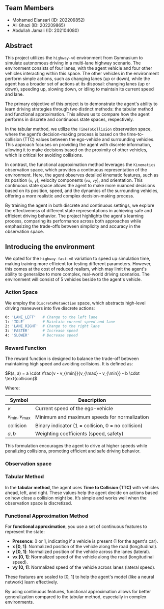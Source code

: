 ## **Team Members**

- Mohamed Elansari (ID: 202209852)
- Ali Ghazi (ID: 202209865)
- Abdullah Jamali (ID: 202104080)
## **Abstract**

This project utilizes the `highway-v0` environment from Gymnasium to simulate autonomous driving in a multi-lane highway scenario. The environment consists of four lanes, with the agent vehicle and four other vehicles interacting within this space. The other vehicles in the environment perform simple actions, such as changing lanes (up or down), while the agent has a broader set of actions at its disposal: changing lanes (up or down), speeding up, slowing down, or idling to maintain its current speed and lane.

The primary objective of this project is to demonstrate the agent's ability to learn driving strategies through two distinct methods: the tabular method and functional approximation. This allows us to compare how the agent performs in discrete and continuous state spaces, respectively.

In the tabular method, we utilize the `TimeToCollision` observation space, where the agent’s decision-making process is based on the time-to-collision (TTC) values between the ego-vehicle and surrounding vehicles. This approach focuses on providing the agent with discrete information, allowing it to make decisions based on the proximity of other vehicles, which is critical for avoiding collisions.

In contrast, the functional approximation method leverages the `Kinematics` observation space, which provides a continuous representation of the environment. Here, the agent observes detailed kinematic features, such as its position (`x`, `y`), velocity components (`vx`, `vy`), and orientation. This continuous state space allows the agent to make more nuanced decisions based on its position, speed, and the dynamics of the surrounding vehicles, offering a more realistic and complex decision-making process.

By training the agent in both discrete and continuous settings, we explore the effectiveness of different state representations in achieving safe and efficient driving behavior. The project highlights the agent's learning process, comparing its performance across both approaches while emphasizing the trade-offs between simplicity and accuracy in the observation space.


## **Introducing the environment**

We opted for the `highway-fast-v0` variation to speed up simulation time, making training more efficient for testing different parameters. However, this comes at the cost of reduced realism, which may limit the agent's ability to generalize to more complex, real-world driving scenarios. The environment will consist of 5 vehicles beside to the agent's vehicle.

### **Action Space**
We employ the `DiscreteMetaAction` space, which abstracts high-level driving maneuvers into five discrete actions:

```bash
0: 'LANE_LEFT'   # Change to the left lane
1: 'IDLE'        # Maintain current speed and lane
2: 'LANE_RIGHT'  # Change to the right lane
3: 'FASTER'      # Increase speed
4: 'SLOWER'      # Decrease speed
```

### **Reward Function**
The reward function is designed to balance the trade-off between maintaining high speed and avoiding collisions. It is defined as:

$R(s, a) = a \cdot \frac{v - v_{\min}}{v_{\max} - v_{\min}} - b \cdot \text{collision}$

Where:

| Symbol              | Description                                           |
|---------------------|-------------------------------------------------------|
| $v$                 | Current speed of the ego-vehicle                      |
| $v_{\min}, v_{\max}$| Minimum and maximum speeds for normalization         |
| $\text{collision}$  | Binary indicator ($1$ = collision, $0$ = no collision)|
| $a, b$              | Weighting coefficients (speed, safety)                |


This formulation encourages the agent to drive at higher speeds while penalizing collisions, promoting efficient and safe driving behavior.

### Observation space

### Tabular Method

In the **tabular method**, the agent uses **Time to Collision (TTC)** with vehicles ahead, left, and right. These values help the agent decide on actions based on how close a collision might be. It’s simple and works well when the observation space is discretized.

### Functional Approximation Method

For **functional approximation**, you use a set of continuous features to represent the state:

- **Presence**: 0 or 1, indicating if a vehicle is present (1 for the agent's car).
- **x [0, 1]**: Normalized position of the vehicle along the road (longitudinal).
- **y [0, 1]**: Normalized position of the vehicle across the lanes (lateral).
- **vx [0, 1]**: Normalized speed of the vehicle along the road (longitudinal speed).
- **vy [0, 1]**: Normalized speed of the vehicle across lanes (lateral speed).

These features are scaled to [0, 1] to help the agent's model (like a neural network) learn effectively.

By using continuous features, functional approximation allows for better generalization compared to the tabular method, especially in complex environments.



